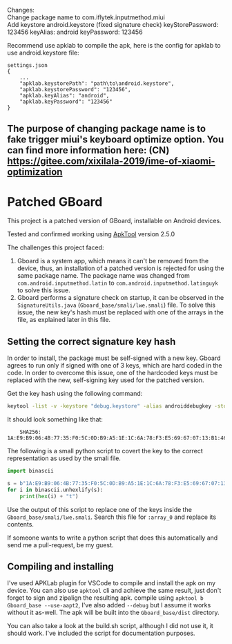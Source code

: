 Changes:   
Change package name to com.iflytek.inputmethod.miui  
Add keystore android.keystore (fixed signature check)  keyStorePassword: 123456 keyAlias: android keyPassword: 123456

Recommend use apklab to compile the apk, here is the config for apklab to use android.keystore file:
```
settings.json
{
    ...
    "apklab.keystorePath": "path\to\android.keystore",
    "apklab.keystorePassword": "123456",
    "apklab.keyAlias": "android",
    "apklab.keyPassword": "123456"
}
```

The purpose of changing package name is to fake trigger miui's keyboard optimize option. You can find more information here: (CN)
https://gitee.com/xixilala-2019/ime-of-xiaomi-optimization
---

Patched GBoard
===============

This project is a patched version of GBoard, installable on Android devices.

Tested and confirmed working using [ApkTool](https://ibotpeaches.github.io/Apktool/) version 2.5.0

The challenges this project faced:
1. Gboard is a system app, which means it can't be removed from the device, thus, an installation of a patched version is rejected for using the same package name.
   The package name was changed from `com.android.inputmethod.latin` to `com.android.inputmethod.latinguyk` to solve this issue.
2. Gboard performs a signature check on startup, it can be observed in the `SignatureUtils.java` (`Gboard_base/smali/lwe.smali`)  file.
   To solve this issue, the new key's hash must be replaced with one of the arrays in the file, as explained later in this file.

Setting the correct signature key hash
--------------------------------------
In order to install, the package must be self-signed with a new key.
Gboard agrees to run only if signed with one of 3 keys, which are hard coded in the code.
In order to overcome this issue, one of the hardcoded keys must be replaced with the new, self-signing key used for the patched version.

Get the key hash using the following command:
```bash
keytool -list -v -keystore "debug.keystore" -alias androiddebugkey -storepass android -keypass android
```
It should look something like that:
```
    SHA256: 1A:E9:B9:06:4B:77:35:F0:5C:0D:B9:A5:1E:1C:6A:78:F3:E5:69:67:07:13:B1:46:E6:29:47:AA:1C:75:52:DE
```

The following is a small python script to covert the key to the correct representation as used by the smali file.
```python
import binascii

s = b"1A:E9:B9:06:4B:77:35:F0:5C:0D:B9:A5:1E:1C:6A:78:F3:E5:69:67:07:13:B1:46:E6:29:47:AA:1C:75:52:DE".replace(b":", b"")
for i in binascii.unhexlify(s):
    print(hex(i) + "t")
```

Use the output of this script to replace one of the keys inside the `Gboard_base/smali/lwe.smali`.
Search this file for `:array_0` and replace its contents.

If someone wants to write a python script that does this automatically and send me a pull-request, be my guest.

Compiling and installing
-------------------------
I've used APKLab plugin for VSCode to compile and install the apk on my device.
You can also use `apktool` cli and achieve the same result, just don't forget to sign and zipalign the resulting apk.
compile using `apktool b Gboard_base --use-aapt2`, I've also added `--debug` but I assume it works without it as-well.
The apk will be built into the `Gboard_base/dist` directory.

You can also take a look at the build.sh script, although I did not use it, it should work.
I've included the script for documentation purposes.
